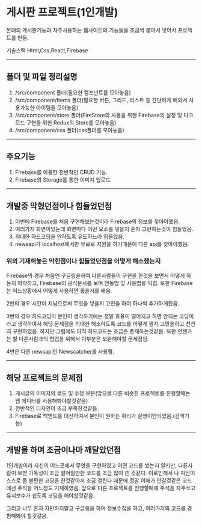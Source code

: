# 게시판 프로젝트(1인개발)

본래의 게시판기능과 자주사용하는 웹사이트의 기능들을 조금씩 붙여서 넣어서 프로젝트를 만듦.

기술스택
Html,Css,React,Firebase

---------------------------------------
## 폴더 및 파일 정리설명
1. /src/component 폴더(필요한 컴포넌트를 모아놓음)
2. /src/component/Items 폴더(필요한 버튼, 그리드, 리스트 등 간단하게 떼와서 사용가능한 아이템을 모아놓음)
3. /src/component/store 폴더(FireStore의 사용을 위한 Firebase의 설정 및 다크모드 구현을 위한 Redux의 Store를 모아놓음)
4. /src/component/css 폴더(css폴더를 모아놓음)

---------------------------------------
## 주요기능
1. Firebase를 이용한 전반적인 CRUD 기능.
2. Firebase의 Storage를 통한 이미지 업로드

---------------------------------------
## 개발중 막혔던점이나 힘들었던점
1. 이번에 Firebase를 처음 구현해보는것이라 Firebase의 정보를 찾아야했음.
2. 여러가지 화면이있는데 화면마다 어떤 요소를 넣을지 혼자 고민하는것이 힘들었음.
3. 최대한 하드코딩을 안하도록 유도하느라 힘들었음.
4. newsapi가 localhost에서만 무료로 지원을 하기때문에 다른 api를 찾아야했음.

### 위의 기재해놓은 막힌점이나 힘들었던점을 어떻게 해소했는지
Firebase의 경우 처음엔 구글링을하여 다른사람들이 구현을 한것을 보면서 어떻게 하는지 파악하고,
Firebase의 공식문서를 보며 연동법 및 사용법을 익힘.
또한 Firebase는 어느상황에서 어떻게 사용하면 좋을지를 배움.

2번의 경우 시간이 지남으로써 무엇을 넣을지 고민을 하여 하나씩 추가하게됬음.

3번의 경우 하드코딩이 본인이 생각하기에는 정말 효율이 떨어지고 하면 안되는 코딩이라고 생각하여서
해당 문제점을 최대한 해소하도록 코드를 어떻게 짤지 고민을하고 천천히 구현하였음.
하지만 그럼에도 아직 하드코드는 조금은 존재하는것같음.
또한 언젠가는 할 다른사람과의 협업을 위해서 이부분은 보완해야할 문제점임.

4번은 다른 newsapi인 Newscatcher를 사용함.

---------------------------------------
## 해당 프로젝트의 문제점
1. 게시글의 이미지의 로드 및 수정 부분(앞으로 다른 비슷한 프로젝트를 진행할때는 웹 에디터를 사용해봐야할것같음)
2. 전반적인 디자인이 조금 부족한것같음.
3. Firebase로 백엔드를 대신하여서 본인이 원하는 쿼리가 실행이안되었음.(검색기능)

---------------------------------------
## 개발을 하며 조금이나마 깨달았던점
1인개발이라 자신이 어느곳에서 무엇을 구현하였고 어떤 코드를 썼는지 알지만,
다른사람이 보면 가독성이 조금 떨어질만한 코드를 조금 많이 쓴 것같다.
이로인해서 나 자신이 스스로 좀 불편한 코딩을 한것같아서 조금 걸린다
때문에 정말 이해가 안갈것같은 코드에선 주석을 어느정도 기재하였음.
앞으로 다른 프로젝트를 진행할때에 주석을 자주쓰고 유지보수가 쉽도록 코딩을 해야할것같음.

그리고 너무 혼자 자만하지말고 구글링을 하며 정보수집을 하고,
여러가지의 코드를 경험해봐야 할것같음.
